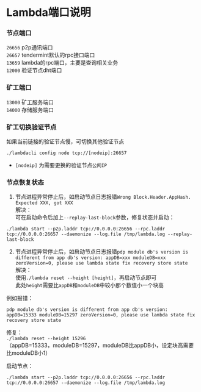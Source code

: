 # Lambda端口说明

### 节点端口
`26656` p2p通讯端口  
`26657` tendermint默认的rpc接口端口  
`13659` lambda的rpc端口，主要是查询相关业务   
`12000` 验证节点dht端口   

### 矿工端口 
`13000` 矿工服务端口  
`14000` 存储服务端口

### 矿工切换验证节点
如果当前链接的验证节点慢，可切换其他验证节点
```
./lambdacli config node tcp://[nodeip]:26657
```  
        
- `[nodeip]` 为需要更换的验证节点`公网IP`

### 节点恢复状态
1. 节点进程异常停止后，如启动节点日志报错`Wrong Block.Header.AppHash.  Expected XXX, got XXX`  
解决：  
可在启动命令后加上`--replay-last-block`参数，修复状态并启动：
``` 
./lambda start --p2p.laddr tcp://0.0.0.0:26656 --rpc.laddr tcp://0.0.0.0:26657 --daemonize --log.file /tmp/lambda.log --replay-last-block
```


2. 节点进程异常停止后，如启动节点日志报错`pdp module db's version is different from app db's version: appDB=xxx moduleDB=xxx zeroVersion=0, please use lambda state fix recovery store state`  
解决：  
使用`./lambda reset --height [height]`，再启动节点即可  
此处`height`需要比`appDB`和`moduleDB`中较小那个数值小一个块高

例如报错：
```
pdp module db's version is different from app db's version: appDB=15333 moduleDB=15297 zeroVersion=0, please use lambda state fix recovery store state
``` 
修复：  
`./lambda reset --height 15296`  
（appDB=15333，moduleDB=15297，moduleDB比appDB小，设定块高需要比moduleDB小1）

启动节点：
``` 
./lambda start --p2p.laddr tcp://0.0.0.0:26656 --rpc.laddr tcp://0.0.0.0:26657 --daemonize --log.file /tmp/lambda.log 
```







